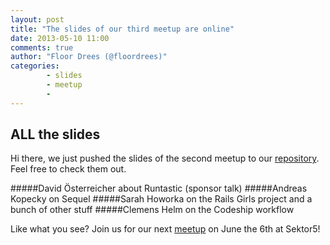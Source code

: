 ```yaml
---
layout: post
title: "The slides of our third meetup are online"
date: 2013-05-10 11:00
comments: true
author: "Floor Drees (@floordrees)"
categories:
        - slides
        - meetup
        -
---
```


## ALL the slides

Hi there, we just pushed the slides of the second meetup to our [repository][1]. Feel free to check them out. 

#####David Österreicher about Runtastic (sponsor talk)
#####Andreas Kopecky on Sequel
#####Sarah Howorka on the Rails Girls project and a bunch of other stuff
#####Clemens Helm on the Codeship workflow 

Like what you see? Join us for our next [meetup][2] on June the 6th at Sektor5!


[1]: https://github.com/vienna-rb/slides
[2]: http://www.meetup.com/vienna-rb/events/111533282/
